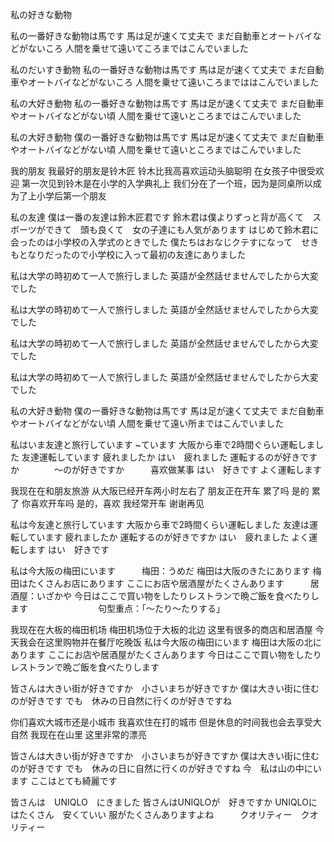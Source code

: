 私の好きな動物

私の一番好きな動物は馬です
馬は足が速くて丈夫で
まだ自動車とオートバイなどがないころ
人間を乗せて遠いてころまではこんでいました



私のだいすき動物
私の一番好きな動物は馬です
馬は足が速くて丈夫で
まだ自動車やオートバイなどがないころ
人間を乗せて遠いころまでははこんでいました


私の大好き動物
私の一番好きな動物は馬です
馬は足が速くて丈夫で
まだ自動車やオートバイなどがない頃
人間を乗せて遠いところまではこんでいました



私の大好き動物
僕の一番好きな動物は馬です
馬は足が速くて丈夫で
まだ自動車やオートバイなどがない頃
人間を乗せて遠いところまではこんでいました





我的朋友
我最好的朋友是铃木匠
铃木比我高喜欢运动头脑聪明
在女孩子中很受欢迎
第一次见到铃木是在小学的入学典礼上
我们分在了一个班，因为是同桌所以成为了上小学后第一个朋友

私の友達
僕は一番の友達は鈴木匠君です
鈴木君は僕よりずっと背が高くて　スボーツができて　頭も良くて　女の子達にも人気があります
はじめて鈴木君に会ったのは小学校の入学式のときでした
僕たちはおなじクテすになって　せきもとなりだったので小学校に入って最初の友達にありました



私は大学の時初めて一人で旅行しました
英語が全然話せませんでしたから大変でした

私は大学の時初めて一人で旅行しました
英語が全然話せませんでしたから大変でした

私は大学の時初めて一人で旅行しました
英語が全然話せませんでしたから大変でした

私は大学の時初めて一人で旅行しました
英語が全然話せませんでしたから大変でした



私の大好き動物
僕の一番好きな動物は馬です
馬は足が速くて丈夫で
まだ自動車やオートバイなどがない頃
人間を乗せて遠い所まではこんでいました


私はいま友達と旅行しています      ~ています
大阪から車で2時間ぐらい運転しました
友達運転しています
疲れましたか
はい　疲れました
運転するのが好きですか　　　　〜のが好きですか　　　喜欢做某事
はい　好きです
よく運転します


我现在在和朋友旅游
从大阪已经开车两小时左右了
朋友正在开车
累了吗
是的 累了
你喜欢开车吗
是的，喜欢
我经常开车
谢谢再见

私は今友達と旅行しています
大阪から車で2時間くらい運転しました
友達は運転しています
疲れましたか
運転するのが好きですか
はい　疲れました
よく運転します
はい　好きです


私は今大阪の梅田にいます　　　梅田：うめだ
梅田は大阪のきたにあります
梅田はたくさんお店にあります
ここにお店や居酒屋がたくさんあります　　　居酒屋：いざかや
今日はここで買い物をしたりレストランで晩ご飯を食べたりします　　　　　　　　句型重点：「〜たり〜たりする」

我现在在大板的梅田机场
梅田机场位于大板的北边
这里有很多的商店和居酒屋
今天我会在这里购物并在餐厅吃晚饭
私は今大阪の梅田にいます
梅田は大阪の北にあります
ここにお店や居酒屋がたくさんあります
今日はここで買い物をしたりレストランで晩ご飯を食べたりします


皆さんは大きい街が好きですか　小さいまちが好きですか
僕は大きい街に住むのが好きです
でも　休みの日自然に行くのが好きですね

你们喜欢大城市还是小城市
我喜欢住在打的城市
但是休息的时间我也会去享受大自然
我现在在山里
这里非常的漂亮


皆さんは大きい街が好きですか　小さいまちが好きですか
僕は大きい街に住むのが好きです
でも　休みの日に自然に行くのが好きですね
今　私は山の中にいます
ここはとても綺麗です


皆さんは　UNIQLO　にきました
皆さんはUNIQLOが　好きですか
UNIQLOにはたくさん　安くていい 服がたくさんありますよね　　　クオリティー　クオリティー

